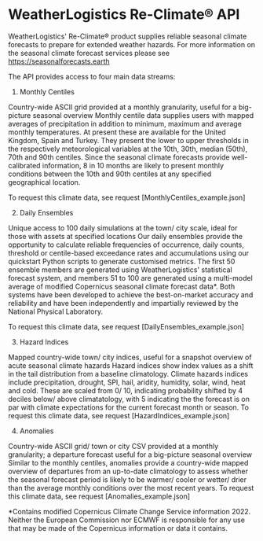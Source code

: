 # WeatherLogistics Re-Climate® API

WeatherLogistics' Re-Climate® product supplies reliable seasonal climate forecasts to prepare for extended weather hazards. For more information on the seasonal climate forecast services please see https://seasonalforecasts.earth

The API provides access to four main data streams:

1.	Monthly Centiles

Country-wide ASCII grid provided at a monthly granularity, useful for a big-picture seasonal overview
Monthly centile data supplies users with mapped averages of precipitation in addition to minimum, maximum and average monthly temperatures. At present these are available for the United Kingdom, Spain and Turkey. They present the lower to upper thresholds in the respectively meteorological variables at the 10th, 30th, median (50th), 70th and 90th centiles. Since the seasonal climate forecasts provide well-calibrated information, 8 in 10 months are likely to present monthly conditions between the 10th and 90th centiles at any specified geographical location.

To request this climate data, see request [MonthlyCentiles_example.json]

2.	Daily Ensembles

Unique access to 100 daily simulations at the town/ city scale, ideal for those with assets at specified locations
Our daily ensembles provide the opportunity to calculate reliable frequencies of occurrence, daily counts, threshold or centile-based exceedance rates and accumulations using our quickstart Python scripts to generate customised metrics.
The first 50 ensemble members are generated using WeatherLogistics' statistical forecast system, and members 51 to 100 are generated using a multi-model average of modified Copernicus seasonal climate forecast data*. Both systems have been developed to achieve the best-on-market accuracy and reliability and have been independently and impartially reviewed by the National Physical Laboratory.

To request this climate data, see request [DailyEnsembles_example.json]

3.	Hazard Indices

Mapped country-wide town/ city indices, useful for a snapshot overview of acute seasonal climate hazards
Hazard indices show index values as a shift in the tail distribution from a baseline climatology. Climate hazards indices include precipitation, drought, SPI, hail, aridity, humidity, solar, wind, heat and cold. These are scaled from 0/ 10, indicating probability shifted by 4 deciles below/ above climatatology, with 5 indicating the the forecast is on par with climate expectations for the current forecast month or season.
To request this climate data, see request [HazardIndices_example.json]

4.	Anomalies

Country-wide ASCII grid/ town or city CSV provided at a monthly granularity; a departure forecast useful for a big-picture seasonal overview
Similar to the monthly centiles, anomalies provide a country-wide mapped overview of departures from an up-to-date climatology to assess whether the seasonal forecast period is likely to be warmer/ cooler or wetter/ drier than the average monthly conditions over the most recent years.
To request this climate data, see request [Anomalies_example.json]

*Contains modified Copernicus Climate Change Service information 2022. Neither the European Commission nor ECMWF is responsible for any use that may be made of the Copernicus information or data it contains.

